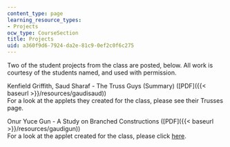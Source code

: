 ```yaml
---
content_type: page
learning_resource_types:
- Projects
ocw_type: CourseSection
title: Projects
uid: a360f9d6-7924-da2e-81c9-0ef2c0f6c275
---
```


Two of the student projects from the class are posted, below. All work is courtesy of the students named, and used with permission.

Kenfield Griffith, Saud Sharaf - The Truss Guys (Summary) ([PDF]({{< baseurl >}}/resources/gaudisaud))  
For a look at the applets they created for the class, please see their Trusses page.

Onur Yuce Gun - A Study on Branched Constructions ([PDF]({{< baseurl >}}/resources/gaudigun))  
For a look at the applet created for the class, please click [here](/ans7870/4/4.491/f04/applets/index.html).